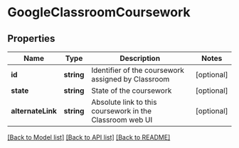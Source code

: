 # GoogleClassroomCoursework

## Properties
Name | Type | Description | Notes
------------ | ------------- | ------------- | -------------
**id** | **string** | Identifier of the coursework assigned by Classroom | [optional] 
**state** | **string** | State of the coursework | [optional] 
**alternateLink** | **string** | Absolute link to this coursework in the Classroom web UI | [optional] 

[[Back to Model list]](../README.md#documentation-for-models) [[Back to API list]](../README.md#documentation-for-api-endpoints) [[Back to README]](../README.md)


